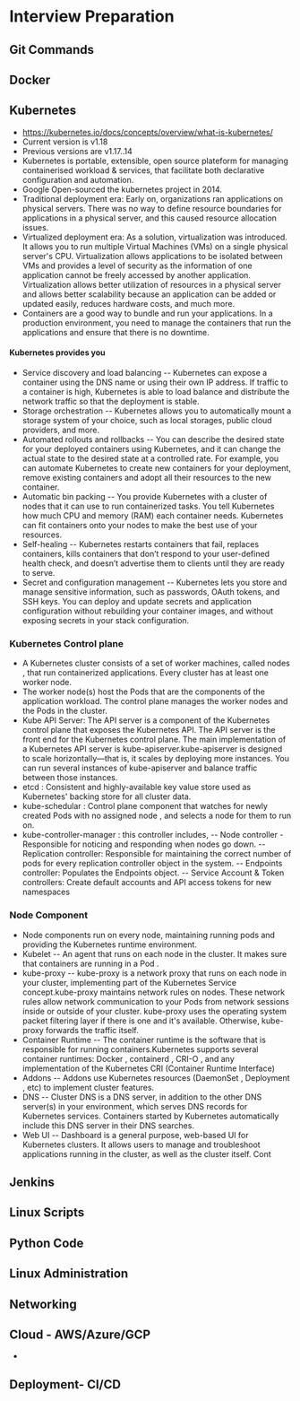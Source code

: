# Interview Preparation

## Git Commands

## Docker

## Kubernetes
 - https://kubernetes.io/docs/concepts/overview/what-is-kubernetes/
 - Current version is v1.18
 - Previous versions are v1.17..14
 - Kubernetes is portable, extensible, open source plateform for managing containerised workload & services, that facilitate both declarative configuration and automation. 
 - Google Open-sourced the kubernetes project in 2014.
 - Traditional deployment era: Early on, organizations ran applications on physical servers. There was no way to define resource boundaries for applications in a physical server, and this caused resource allocation issues. 
 - Virtualized deployment era: As a solution, virtualization was introduced. It allows you to run multiple Virtual Machines (VMs) on a single physical server's CPU. Virtualization allows applications to be isolated between VMs and provides a level of security as the information of one application cannot be freely accessed by another application.
Virtualization allows better utilization of resources in a physical server and allows better scalability because an application can be added or updated easily, reduces hardware costs, and much more.
 - Containers are a good way to bundle and run your applications. In a production environment, you need to manage the containers that run the applications and ensure that there is no downtime.
 #### Kubernetes provides you 
 - Service discovery and load balancing
 -- Kubernetes can expose a container using the DNS name or using their own IP address. If traffic to a container is high, Kubernetes is able to load balance and distribute the network traffic so that the deployment is stable.
 - Storage orchestration 
 -- Kubernetes allows you to automatically mount a storage system of your choice, such as local storages, public cloud providers, and more.
 - Automated rollouts and rollbacks
 -- You can describe the desired state for your deployed containers using Kubernetes, and it can change the actual state to the desired state at a controlled rate. For example, you can automate Kubernetes to create new containers for your deployment, remove existing containers and adopt all their resources to the new container.
 - Automatic bin packing 
 -- You provide Kubernetes with a cluster of nodes that it can use to run containerized tasks. You tell Kubernetes how much CPU and memory (RAM) each container needs. Kubernetes can fit containers onto your nodes to make the best use of your resources.
 - Self-healing 
 -- Kubernetes restarts containers that fail, replaces containers, kills containers that don’t respond to your user-defined health check, and doesn’t advertise them to clients until they are ready to serve.
 - Secret and configuration management
 -- Kubernetes lets you store and manage sensitive information, such as passwords, OAuth tokens, and SSH keys. You can deploy and update secrets and application configuration without rebuilding your container images, and without exposing secrets in your stack configuration.
 
 ### Kubernetes Control plane
 - A Kubernetes cluster consists of a set of worker machines, called nodes , that run containerized applications. Every cluster has at least one worker node.
 - The worker node(s) host the Pods that are the components of the application workload. The control plane manages the worker nodes and the Pods in the cluster. 
 - Kube API Server: The API server is a component of the Kubernetes control plane that exposes the Kubernetes API. The API server is the front end for the Kubernetes control plane. The main implementation of a Kubernetes API server is kube-apiserver.kube-apiserver is designed to scale horizontally—that is, it scales by deploying more instances. You can run several instances of kube-apiserver and balance traffic between those instances.
 - etcd : Consistent and highly-available key value store used as Kubernetes' backing store for all cluster data.
 - kube-schedular : Control plane component that watches for newly created Pods with no assigned node , and selects a node for them to run on.
 - kube-controller-manager : this controller includes, 
 -- Node controller - Responsible for noticing and responding when nodes go down.
 -- Replication controller: Responsible for maintaining the correct number of pods for every replication controller object in the system.
 -- Endpoints controller: Populates the Endpoints object.
 -- Service Account & Token controllers: Create default accounts and API access tokens for new namespaces
 
 ### Node Component
 - Node components run on every node, maintaining running pods and providing the Kubernetes runtime environment.
 - Kubelet -- An agent that runs on each node in the cluster. It makes sure that containers are running in a Pod .
 - kube-proxy -- kube-proxy is a network proxy that runs on each node in your cluster, implementing part of the Kubernetes Service concept.kube-proxy maintains network rules on nodes. These network rules allow network communication to your Pods from network sessions inside or outside of your cluster. kube-proxy uses the operating system packet filtering layer if there is one and it's available. Otherwise, kube-proxy forwards the traffic itself.
 - Container Runtime -- The container runtime is the software that is responsible for running containers.Kubernetes supports several container runtimes: Docker , containerd , CRI-O , and any implementation of the Kubernetes CRI (Container Runtime Interface)
 - Addons -- Addons use Kubernetes resources (DaemonSet , Deployment , etc) to implement cluster features.
 - DNS -- Cluster DNS is a DNS server, in addition to the other DNS server(s) in your environment, which serves DNS records for Kubernetes services. Containers started by Kubernetes automatically include this DNS server in their DNS searches.
 - Web UI -- Dashboard is a general purpose, web-based UI for Kubernetes clusters. It allows users to manage and troubleshoot applications running in the cluster, as well as the cluster itself.
Cont
## Jenkins

## Linux Scripts

## Python Code

## Linux Administration 

## Networking

## Cloud - AWS/Azure/GCP
- 

## Deployment- CI/CD
